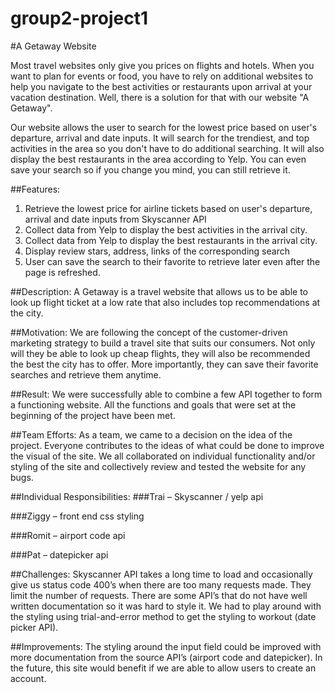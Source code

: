 # group2-project1
#A Getaway Website

Most travel websites only give you prices on flights and hotels. When you want to plan for events or food, you have to rely on additional websites to help you navigate to the best activities or restaurants upon arrival at your vacation destination. Well, there is a solution for that with our website "A Getaway". 

Our website allows the user to search for the lowest price based on user's departure, arrival and date inputs. It will search for the trendiest, and top activities in the area so you don't have to do additional searching. It will also display the best restaurants in the area according to Yelp. You can even save your search so if you change you mind, you can still retrieve it.

##Features:
1. Retrieve the lowest price for airline tickets based on user's departure, arrival and date inputs from Skyscanner API
2. Collect data from Yelp to display the best activities in the arrival city.
3. Collect data from Yelp to display the best restaurants in the arrival city.
4. Display review stars, address, links of the corresponding search
5. User can save the search to their favorite to retrieve later even after the page is refreshed.


##Description: A Getaway is a travel website that allows us to be able to look up flight ticket at a low rate that also includes top recommendations at the city.

##Motivation: We are following the concept of the customer-driven marketing strategy to build a travel site that suits our consumers. Not only will they be able to look up cheap flights, they will also be recommended the best the city has to offer. More importantly, they can save their favorite searches and retrieve them anytime.

##Result: We were successfully able to combine a few API together to form a functioning website. All the functions and goals that were set at the beginning of the project have been met.

##Team Efforts: As a team, we came to a decision on the idea of the project. Everyone contributes to the ideas of what could be done to improve the visual of the site. We all collaborated on individual functionality and/or styling of the site and collectively review and tested the website for any bugs. 

##Individual Responsibilities:
###Trai – Skyscanner / yelp api

###Ziggy – front end css styling

###Romit – airport code api

###Pat – datepicker api

##Challenges:
Skyscanner API takes a long time to load and occasionally give us status code 400’s when there are too many requests made. They limit the number of requests.
There are some API’s that do not have well written documentation so it was hard to style it. We had to play around with the styling using trial-and-error method to get the styling to workout (date picker API).

##Improvements: 
The styling around the input field could be improved with more documentation from the source API’s (airport code and datepicker).
In the future, this site would benefit if we are able to allow users to create an account.

